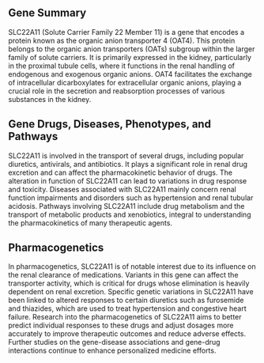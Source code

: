 ## Gene Summary
SLC22A11 (Solute Carrier Family 22 Member 11) is a gene that encodes a protein known as the organic anion transporter 4 (OAT4). This protein belongs to the organic anion transporters (OATs) subgroup within the larger family of solute carriers. It is primarily expressed in the kidney, particularly in the proximal tubule cells, where it functions in the renal handling of endogenous and exogenous organic anions. OAT4 facilitates the exchange of intracellular dicarboxylates for extracellular organic anions, playing a crucial role in the secretion and reabsorption processes of various substances in the kidney.

## Gene Drugs, Diseases, Phenotypes, and Pathways
SLC22A11 is involved in the transport of several drugs, including popular diuretics, antivirals, and antibiotics. It plays a significant role in renal drug excretion and can affect the pharmacokinetic behavior of drugs. The alteration in function of SLC22A11 can lead to variations in drug response and toxicity. Diseases associated with SLC22A11 mainly concern renal function impairments and disorders such as hypertension and renal tubular acidosis. Pathways involving SLC22A11 include drug metabolism and the transport of metabolic products and xenobiotics, integral to understanding the pharmacokinetics of many therapeutic agents.

## Pharmacogenetics
In pharmacogenetics, SLC22A11 is of notable interest due to its influence on the renal clearance of medications. Variants in this gene can affect the transporter activity, which is critical for drugs whose elimination is heavily dependent on renal excretion. Specific genetic variations in SLC22A11 have been linked to altered responses to certain diuretics such as furosemide and thiazides, which are used to treat hypertension and congestive heart failure. Research into the pharmacogenetics of SLC22A11 aims to better predict individual responses to these drugs and adjust dosages more accurately to improve therapeutic outcomes and reduce adverse effects. Further studies on the gene-disease associations and gene-drug interactions continue to enhance personalized medicine efforts.